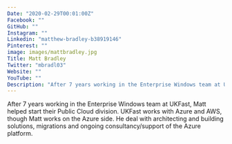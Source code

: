 ```yaml
---
Date: "2020-02-29T00:01:00Z"
Facebook: ""
GitHub: ""
Instagram: ""
Linkedin: "matthew-bradley-b38919146"
Pinterest: ""
image: images/mattbradley.jpg
Title: Matt Bradley
Twitter: "mbradl03"
Website: ""
YouTube: ""
Description: "After 7 years working in the Enterprise Windows team at UKFast, Matt helped start their Public Cloud division. UKFast works with Azure and AWS, though Matt works on the Azure side. He deal with architecting and building solutions, migrations and ongoing consultancy/support of the Azure platform."
---
```

After 7 years working in the Enterprise Windows team at UKFast, Matt helped start their Public Cloud division. UKFast works with Azure and AWS, though Matt works on the Azure side. He deal with architecting and building solutions, migrations and ongoing consultancy/support of the Azure platform.